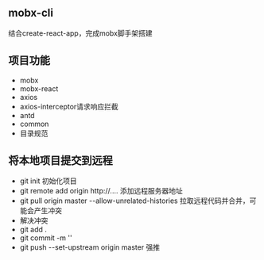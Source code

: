 ## mobx-cli
结合create-react-app，完成mobx脚手架搭建
## 项目功能
  - mobx
  - mobx-react
  - axios
  - axios-interceptor请求响应拦截
  - antd
  - common
  - 目录规范


## 将本地项目提交到远程
   - git init 初始化项目
   - git remote add origin http://.... 添加远程服务器地址
   - git pull origin master --allow-unrelated-histories 拉取远程代码并合并，可能会产生冲突
   - 解决冲突
   - git add .
   - git commit -m ''
   - git push --set-upstream origin master 强推
